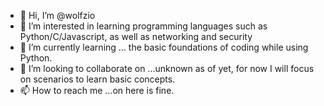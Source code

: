 - 👋 Hi, I’m @wolfzio
- 👀 I’m interested in learning programming languages such as Python/C/Javascript, as well as networking and security 
- 🌱 I’m currently learning ... the basic foundations of coding while using Python.  
- 💞️ I’m looking to collaborate on ...unknown as of yet, for now I will focus on scenarios to learn basic concepts. 
- 📫 How to reach me ...on here is fine. 

<!---
wolfzio/wolfzio is a ✨ special ✨ repository because its `README.md` (this file) appears on your GitHub profile.
You can click the Preview link to take a look at your changes.
--->
